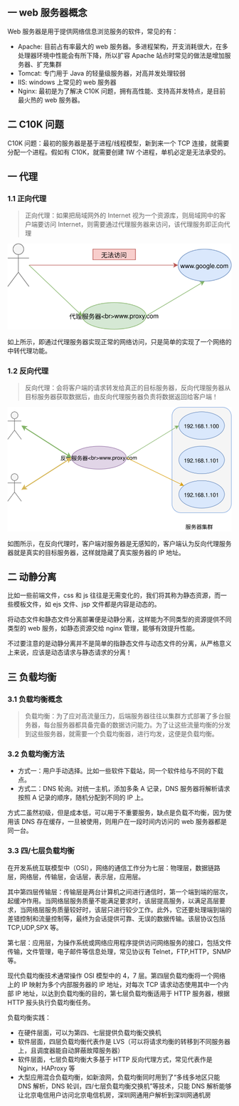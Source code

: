 ## 一 web 服务器概念

Web 服务器是用于提供网络信息浏览服务的软件，常见的有：

- Apache: 目前占有率最大的 web 服务器。多进程架构，开支消耗很大，在多处理器环境中性能会有所下降，所以扩容 Apache 站点时常见的做法是增加服务器、扩充集群
- Tomcat: 专门用于 Java 的轻量级服务器，对高并发处理较弱
- IIS: windows 上常见的 web 服务器
- Nginx: 最初是为了解决 C10K 问题，拥有高性能、支持高并发特点，是目前最火热的 web 服务器。

## 二 C10K 问题

C10K 问题：最初的服务器是基于进程/线程模型，新到来一个 TCP 连接，就需要分配一个进程。假如有 C10K，就需要创建 1W 个进程，单机必定是无法承受的。

## 一 代理

### 1.1 正向代理

> 正向代理：如果把局域网外的 Internet 视为一个资源库，则局域网中的客户端要访问 Internet，则需要通过代理服务器来访问，该代理服务即正向代理

![](../images/webserver/01.svg)

如上所示，即通过代理服务器实现正常的网络访问，只是简单的实现了一个网络的中转代理功能。

### 1.2 反向代理

> 反向代理：会将客户端的请求转发给真正的目标服务器，反向代理服务器从目标服务器获取数据后，由反向代理服务器负责将数据返回给客户端！

![](../images/webserver/02.svg)

如图所示，在反向代理时，客户端对服务器是无感知的，客户端认为反向代理服务器就是真实的目标服务器，这样就隐藏了真实服务器的 IP 地址。

## 二 动静分离

比如一些前端文件，css 和 js 往往是无需变化的，我们将其称为静态资源，而一些模板文件，如 ejs 文件、jsp 文件都是内容是动态的。

将动态文件和静态文件分离部署便是动静分离，这样能为不同类型的资源提供不同类型的 web 服务，如静态资源交给 nginx 管理，能够有效提升性能。

不过要注意的是动静分离并不是简单的指静态文件与动态文件的分离，从严格意义上来说，应该是动态请求与静态请求的分离！

## 三 负载均衡

### 3.1 负载均衡概念

> 负载均衡：为了应对高流量压力，后端服务器往往以集群方式部署了多台服务器，每台服务器都具备完备的数据访问能力。为了让这些流量均衡的分发到这些服务器，就需要一个负载均衡器，进行均发，这便是负载均衡。

### 3.2 负载均衡方法

- 方式一：用户手动选择。比如一些软件下载站，同一个软件给与不同的下载点。
- 方式二：DNS 轮询。对统一主机，添加多条 A 记录，DNS 服务器将解析请求按照 A 记录的顺序，随机分配到不同的 IP 上。

方式二虽然初级，但是成本低，可以用于不重要服务，缺点是负载不均衡，因为使用该 DNS 存在缓存，一旦被使用，则用户在一段时间内访问的 web 服务器都是同一台。

### 3.3 四/七层负载均衡

在开发系统互联模型中（OSI），网络的通信工作分为七层：物理层，数据链路层，网络层，传输层，会话层，表示层，应用层。

其中第四层传输层：传输层是两台计算机之间进行通信时，第一个端到端的层次，起缓冲作用。当网络层服务质量不能满足要求时，该层提高服务，以满足高层要求，当网络层服务质量较好时，该层只进行较少工作。此外，它还要处理端到端的差错控制和流量控制等，最终为会话提供可靠、无误的数据传输。该层协议包括 TCP,UDP,SPX 等。

第七层：应用层，为操作系统或网络应用程序提供访问网络服务的接口，包括文件传输，文件管理，电子邮件等信息处理，常见协议有 Telnet，FTP,HTTP，SNMP 等。

现代负载均衡技术通常操作 OSI 模型中的 4，7 层。第四层负载均衡将一个网络上的 IP 映射为多个内部服务器的 IP 地址，对每次 TCP 请求动态使用其中一个内部 IP 地址，以达到负载均衡的目的，第七层负载均衡适用于 HTTP 服务器，根据 HTTP 报头执行负载均衡任务。

负载均衡实践：

- 在硬件层面，可以为第四、七层提供负载均衡交换机
- 软件层面，四层负载均衡代表作是 LVS（可以将请求均衡的转移到不同服务器上，且调度器能自动屏蔽故障服务器）
- 软件层面，七层负载均衡大多基于 HTTP 反向代理方式，常见代表作是 Nginx，HAProxy 等
- 大型应用混合负载均衡，如新浪网，负载均衡同时用到了“多线多地区只能 DNS 解析，DNS 轮训，四/七层负载均衡交换机”等技术，只能 DNS 解析能够让北京电信用户访问北京电信机房，深圳网通用户解析到深圳网通机房

